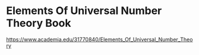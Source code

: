 # Elements Of Universal Number Theory Book

https://www.academia.edu/31770840/Elements_Of_Universal_Number_Theory
